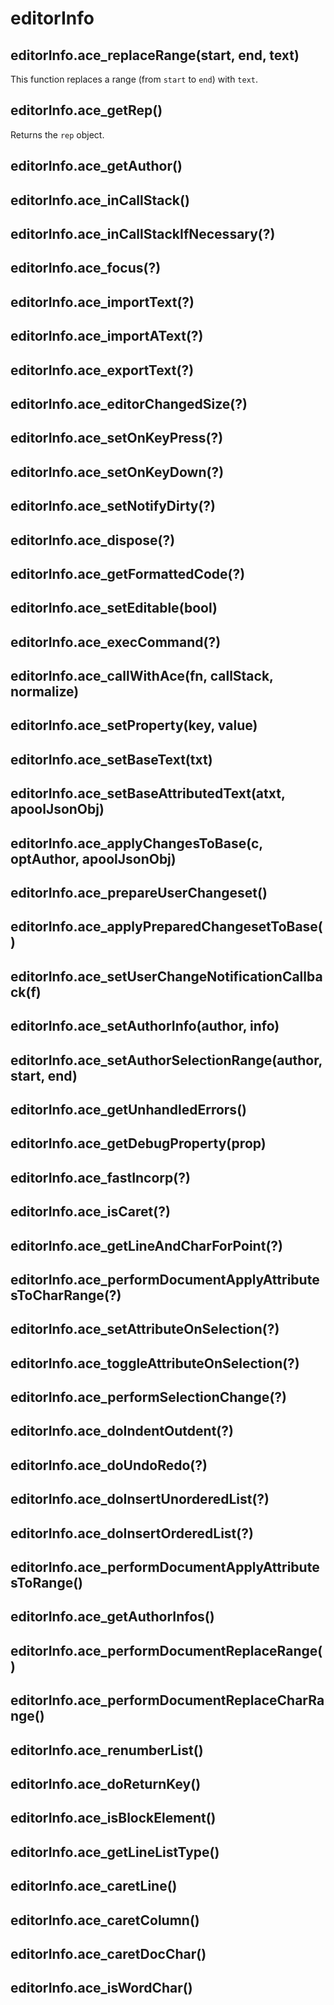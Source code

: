 # editorInfo

## editorInfo.ace_replaceRange(start, end, text)
This function replaces a range (from `start` to `end`) with `text`.

## editorInfo.ace_getRep()
Returns the `rep` object.

## editorInfo.ace_getAuthor()
## editorInfo.ace_inCallStack()
## editorInfo.ace_inCallStackIfNecessary(?)
## editorInfo.ace_focus(?)
## editorInfo.ace_importText(?)
## editorInfo.ace_importAText(?)
## editorInfo.ace_exportText(?)
## editorInfo.ace_editorChangedSize(?)
## editorInfo.ace_setOnKeyPress(?)
## editorInfo.ace_setOnKeyDown(?)
## editorInfo.ace_setNotifyDirty(?)
## editorInfo.ace_dispose(?)
## editorInfo.ace_getFormattedCode(?)
## editorInfo.ace_setEditable(bool)
## editorInfo.ace_execCommand(?)
## editorInfo.ace_callWithAce(fn, callStack, normalize)
## editorInfo.ace_setProperty(key, value)
## editorInfo.ace_setBaseText(txt)
## editorInfo.ace_setBaseAttributedText(atxt, apoolJsonObj)
## editorInfo.ace_applyChangesToBase(c, optAuthor, apoolJsonObj)
## editorInfo.ace_prepareUserChangeset()
## editorInfo.ace_applyPreparedChangesetToBase()
## editorInfo.ace_setUserChangeNotificationCallback(f)
## editorInfo.ace_setAuthorInfo(author, info)
## editorInfo.ace_setAuthorSelectionRange(author, start, end)
## editorInfo.ace_getUnhandledErrors()
## editorInfo.ace_getDebugProperty(prop)
## editorInfo.ace_fastIncorp(?)
## editorInfo.ace_isCaret(?)
## editorInfo.ace_getLineAndCharForPoint(?)
## editorInfo.ace_performDocumentApplyAttributesToCharRange(?)
## editorInfo.ace_setAttributeOnSelection(?)
## editorInfo.ace_toggleAttributeOnSelection(?)
## editorInfo.ace_performSelectionChange(?)
## editorInfo.ace_doIndentOutdent(?)
## editorInfo.ace_doUndoRedo(?)
## editorInfo.ace_doInsertUnorderedList(?)
## editorInfo.ace_doInsertOrderedList(?)
## editorInfo.ace_performDocumentApplyAttributesToRange()
## editorInfo.ace_getAuthorInfos()
## editorInfo.ace_performDocumentReplaceRange()
## editorInfo.ace_performDocumentReplaceCharRange()
## editorInfo.ace_renumberList()
## editorInfo.ace_doReturnKey()
## editorInfo.ace_isBlockElement()
## editorInfo.ace_getLineListType()
## editorInfo.ace_caretLine()
## editorInfo.ace_caretColumn()
## editorInfo.ace_caretDocChar()
##  editorInfo.ace_isWordChar()
